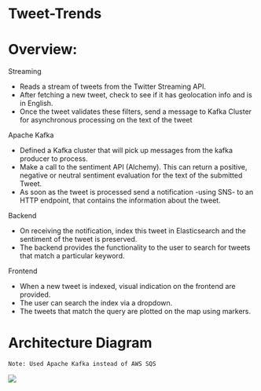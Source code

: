 # Tweet-Trends


Overview:
=======

Streaming
* Reads a stream of tweets from the Twitter Streaming API.
* After fetching a new tweet, check to see if it has geolocation info and is in English.
* Once the tweet validates these filters, send a message to Kafka Cluster for asynchronous processing on the text of the tweet

Apache Kafka
* Defined a Kafka cluster that will pick up messages from the kafka producer to process. 
* Make a call to the sentiment API (Alchemy). This can return a positive, negative or neutral sentiment evaluation for the text of the submitted Tweet.
* As soon as the tweet is processed send a notification -using SNS- to an HTTP endpoint, that contains the information about the tweet.

Backend
* On receiving the notification, index this tweet in Elasticsearch and the sentiment of the tweet is preserved.
* The backend provides the functionality to the user to search for tweets that match a particular keyword. 

Frontend
* When a new tweet is indexed, visual indication on the frontend are provided. 
* The user can search the index via a dropdown.
* The tweets that match the query are plotted on the map using markers.

Architecture Diagram
=======
```bash
Note: Used Apache Kafka instead of AWS SQS
```
<img src = "http://www.techspot.com/images2/downloads/topdownload/2014/05/twitter.jpg" align = "center">
